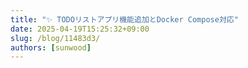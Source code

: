 ```yaml
---
title: "✨ TODOリストアプリ機能追加とDocker Compose対応"
date: 2025-04-19T15:25:32+09:00
slug: /blog/11483d3/
authors: [sunwood]
---
```



